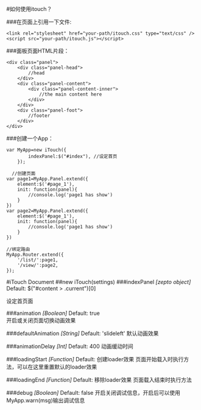 #如何使用itouch？

###在页面上引用一下文件:
```
<link rel="stylesheet" href="your-path/itouch.css" type="text/css" />
<script src="your-path/itouch.js"></script>
```

###面板页面HTML片段：
```
<div class="panel">
	<div class="panel-head">
		//head
	</div>
	<div class="panel-content">
		<div class="panel-content-inner">
			//the main content here 
		</div>
	</div>
	<div class="panel-foot">
		//footer
	</div>
</div>
```


###创建一个App：
```
var MyApp=new iTouch({
		indexPanel:$("#index"), //设定首页
	});
  
  //创建页面
var page1=MyApp.Panel.extend({
	element:$('#page_1'),
	init: function(panel){
		//console.log('page1 has show')
	}
})
var page2=MyApp.Panel.extend({
	element:$('#page_1'),
	init: function(panel){
		//console.log('page1 has show')
	}
})

//绑定路由
MyApp.Router.extend({
	'/list/':page1,
	'/view/':page2,
});
```

#iTouch Document
##new iTouch(settings)
###indexPanel 
*[zepto object]*  
Default: $("#content > .current")[0]  

设定首页面

###animation 
*[Boolean]*
Default: true  
开启或关闭页面切换动画效果

###defaultAnimation 
*[String]*
Default: 'slideleft' 
默认动画效果

###animationDelay 
*[Int]*
Default: 400 
动画缓动时间 

###loadingStart 
*[Function]*
Default: 创建loader效果 
页面开始载入时执行方法，可以在这里重置默认的loader效果

###loadingEnd 
*[Function]*
Default: 移除loader效果 
页面载入结束时执行方法

###debug 
*[Boolean]*
Default: false 
开启关闭调试信息，开启后可以使用MyApp.warn(msg)输出调试信息



















